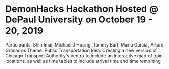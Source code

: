 # DemonHacks Hackathon Hosted @ DePaul University on October 19 - 20, 2019
Participants: Shin Imai, Michael J Hoang, Tommy Bart, Maria Garcia, Arturo Granados
Theme: Public Transportation
Idea: Creating a new version of Chicago Transport Authority's Ventra to include an interactive map of train locations, as well as time tables to include arrival time and time remaining
